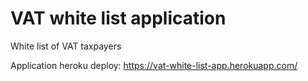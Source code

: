 # VAT white list application

White list of VAT taxpayers

Application heroku deploy:
https://vat-white-list-app.herokuapp.com/
